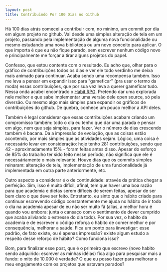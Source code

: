 ```yaml
---
layout: post
title: Contribuindo Por 100 Dias no Github
---
```

Há 100 dias atrás comecei a contribuir com, no mínimo, um commit por dia em algum projeto no github. Vai desde uma simples alteração de tela em um projeto, passando pela implementação de alguma nova funcionalidade ou mesmo estudando uma nova biblioteca ou um novo conceito para aplicar. O que importa é que eu não fique parado, sem escrever nenhum código novo e principalmente me forçar a tirar alguns projetos do papel.

Confesso, que estou contente com o resultado. Eu acho que, olhar para o gráfico de contribuições todos os dias e ver ele todo verdinho me deixa mais animado para continuar. Acaba sendo uma recompensa também. Isso me leva a pensar em expandir isso para "gameficar" (pra usar o termo da moda) essas contribuições, que por sua vez leva a querer gameficar tudo. Nessa onda acabei encontrado o [Habit RPG](https://habitrpg.com/static/front). Pretendo dar uma explorada nele melhor e que sabe implementar uma versão dele open source, só pela diversão. Ou mesmo algo mais simples para expandir os gráficos de contribuições do github. De quebra, conhece um pouco melhor a API deles.

Também é legal considerar que essas contribuições acabam criando um compromisso também: todo o dia eu tenho que dar uma parada e pensar em algo, nem que seja simples, para fazer. Ver o número de dias crescendo também é bacana. Da a impressão de evolução, que as coisas estão acontendo, por mais simples que as atividades sejam. Lógico, uma coisa é necessário levar em consideração: hoje tenho 281 contribuições, sendo que 42 - aproximadamente 15% - foram feitas antes disso. Apesar do esforço de 85% do trabalho ter sido feito nesse período, não significa que ele é necessáriamente o mais relevante. Houve dias que os commits simples reinaram: alteração de tela, implementação de uma funcionalidade já implementada em outra parte anteriormente, etc.

Outro aspecto a considerar é o de continuidade: através da prática chegar a perfeição. Sim, isso é muito difícil, afinal, tem que haver uma boa razão para que academia e dietas serem difíceis de serem feitas, apesar de ser bem claro o que deve ser feito. Entretanto, eu sinto que o hábito criado para continuar escrevendo código constantemente me ajuda no hábito de ir todo o dia na academia apesar de eu não ser muito fã (alias, a melhor hora é quando vou embora: junta o cansaço com o sentimento de dever cumprido que acaba aliviando o estresse do dia todo). Por sua vez, o habito da academia e de escrever o código reforça o hábito de comer melhor e por consequência, melhorar a saúde. Fica um ponto para iinvestigar: esse padrão, de fato existe, ou é apenas impressão? existe algum estudo a respeito desse reforço de hábito? Como funciona isso?

Bom, para finalizar esse post, que é o primeiro que escrevo (novo habito sendo adquirido: escrever as minhas idéias) fica algo para pesquisar mais a fundo: o mito de 10.000 é verdade? O que eu posso fazer para melhorar o meu engajamento com os projetos que estavam parados?
